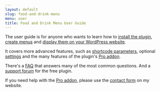 ```yaml
---
layout: default
slug: food-and-drink-menu
menu: user
title: Food and Drink Menu User Guide
---
```

The user guide is for anyone who wants to learn how to [install the  plugin](getting-started/install), [create menus](getting-started/create-menu) and [display them on your WordPress website](getting-started/display-menu).

It covers more advanced features, such as [shortcode parameters](advanced/shortcodes), optional [settings](advanced/settings) and the many features of the plugin's [Pro addon](pro).

There's a [FAQ](faq) that answers many of the most common questions. And a [support forum](http://wordpress.org/support/plugin/food-and-drink-menu) for the free plugin.

If you need help with the [Pro addon](pro), please use the [contact form](https://themeofthecrop.com/about/support) on my website.
